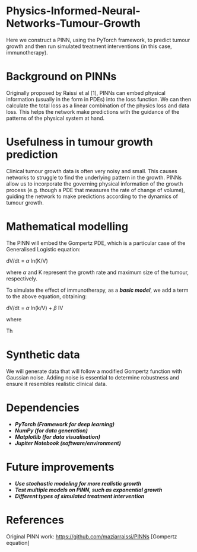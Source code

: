 # Physics-Informed-Neural-Networks-Tumour-Growth
Here we construct a PINN, using the PyTorch framework, to predict tumour growth and then run simulated treatment interventions (in this case, immunotherapy).

# Background on PINNs

Originally proposed by Raissi et al [1], PINNs can embed physical information (usually in the form in PDEs) into the loss function. We can then calculate the total loss as a linear combination of the physics loss and data loss. This helps the network make predictions with the guidance of the patterns of the physical system at hand.

# Usefulness in tumour growth prediction

Clinical tumour growth data is often very noisy and small. This causes networks to struggle to find the underlying pattern in the growth. PINNs allow us to incorporate the governing physical information of the growth process (e.g. though a PDE that measures the rate of change of volume), guiding the network to make predictions according to the dynamics of tumour growth.


# Mathematical modelling

The PINN will embed the Gompertz PDE, which is a particular case of the Generalised Logistic equation:

dV/dt = $\alpha$ ln(K/V)

where $\alpha$ and K represent the growth rate and maximum size of the tumour, respectively.

To simulate the effect of immunotherapy, as a ***basic model***, we add a term to the above equation, obtaining:

dV/dt = $\alpha$ ln(k/V) + $\beta$ IV

where 

Th

# Synthetic data

We will generate data that will follow a modified Gompertz function with Gaussian noise. Adding noise is essential to determine robustness and ensure it resembles realistic clinical data.

# Dependencies

- ***PyTorch (Framework for deep learning)***
- ***NumPy (for data generation)***
- ***Matplotlib (for data visualisation)***  
- ***Jupiter Notebook (software/environment)***

# Future improvements

- ***Use stochastic modeling for more realistic growth***
- ***Test multiple models on PINN, such as exponential growth***
- ***Different types of simulated treatment intervention*** 

# References

Original PINN work: https://github.com/maziarraissi/PINNs
[Gompertz equation]
